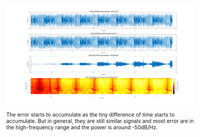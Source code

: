 ![vibrato_diff_0](vibrato_diff_0.png)

The error starts to accumulate as the tiny difference of time starts to accumulate. But in general, they are still similar signals and most error are in the high-frequency range and the power is around -50dB/Hz.